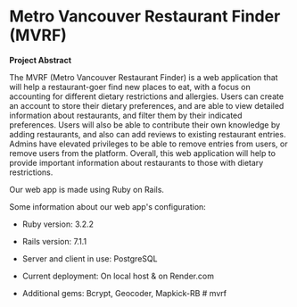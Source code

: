 # Metro Vancouver Restaurant Finder (MVRF)

**Project Abstract**

The MVRF (Metro Vancouver Restaurant Finder) is a web application that will help a restaurant-goer find new places to eat, with a focus on accounting for different dietary restrictions and allergies. Users can create an account to store their dietary preferences, and are able to view detailed information about restaurants, and filter them by their indicated preferences. Users will also be able to contribute their own knowledge by adding restaurants, and also can add reviews to existing restaurant entries. Admins have elevated privileges to be able to remove entries from users, or remove users from the platform. Overall, this web application will help to provide important information about restaurants to those with dietary restrictions.

Our web app is made using Ruby on Rails.


Some information about our web app's configuration:

* Ruby version: 3.2.2

* Rails version: 7.1.1

* Server and client in use: PostgreSQL

* Current deployment: On local host & on Render.com

* Additional gems: Bcrypt, Geocoder, Mapkick-RB
#   m v r f  
 